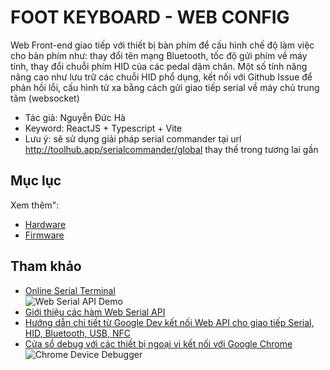 # FOOT KEYBOARD - WEB CONFIG

  Web Front-end giao tiếp với thiết bị bàn phím để cấu hình chế độ làm việc cho bàn phím như: thay đổi tên mạng Bluetooth, tốc độ gửi phím về máy tính, thay đổi chuỗi phím HID của các pedal dậm chân. 
  Một số tính năng nâng cao như lưu trữ các chuỗi HID phổ dụng, kết nối với Github Issue để phản hồi lỗi, cấu hình từ xa bằng cách gửi giao tiếp serial về máy chủ trung tâm (websocket)

- Tác giả: Nguyễn Đức Hà
- Keyword: ReactJS + Typescript + Vite
- Lưu ý: sẽ sử dụng giải pháp serial commander tại url <http://toolhub.app/serialcommander/global> thay thế trong tương lai gần

## Mục lục

Xem thêm":

- [Hardware](../hardware/README.md)
- [Firmware](../firmware/README.md)

## Tham khảo

- [Online Serial Terminal](https://sparkfunx.github.io/WebTerminalDemo/)\
  ![Web Serial API Demo](https://github.com/user-attachments/assets/98c600a1-9f3a-45c2-95a4-662b1c0aa95a)
- [Giới thiệu các hàm Web Serial API](https://wicg.github.io/serial/)
- [Hướng dẫn chi tiết từ Google Dev kết nối Web API cho giao tiếp Serial, HID, Bluetooth, USB, NFC ](https://developer.chrome.com/docs/capabilities/serial?hl=vi)
- [Cửa sổ debug với các thiết bị ngoại vi kết nối với Google Chrome](about://device-log)\
  ![Chrome Device Debugger](https://developer.chrome.com/static/docs/capabilities/serial/image/screenshot-the-internal-d465b2f3272a8_856.jpg)
